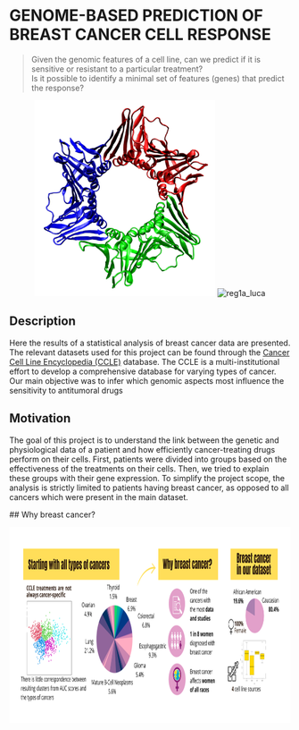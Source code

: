 # GENOME-BASED PREDICTION OF BREAST CANCER CELL RESPONSE
> Given the genomic features of a cell line, can we predict if it is sensitive or resistant to a particular treatment? <br>
  Is it possible to identify a minimal set of features (genes) that predict the response?

<p align="center">
    <img src="./media/pcna.png" height="350" alt="pcna_nate"/>
    <img src="./media/reg1a.png" height="350" alt="reg1a_luca"/>
</p>

<a name="description"/>

## Description
Here the results of a statistical analysis of breast cancer data are presented. The relevant datasets used for this project can be found through the [Cancer Cell Line Encyclopedia (CCLE)](https://depmap.org/portal/download/) database. The CCLE is a multi-institutional effort to develop a comprehensive database for varying types of cancer. Our main objective was to infer which genomic aspects most influence the sensitivity to antitumoral drugs

<a name="motivation"/>

## Motivation
The goal of this project is to understand the link between the genetic and physiological data of a patient and how efficiently cancer-treating drugs perform on their cells. First, patients were divided into groups based on the effectiveness of the treatments on their cells. Then, we tried to explain these groups with their gene expression.
To simplify the project scope, the analysis is strictly limited to patients having breast cancer, as opposed to all cancers which were present in the main dataset. 

<a name="Why breast cancer?"/>
## Why breast cancer?
<p align="center">
    <img src="./media/why_breast.svg" height="350" alt="why breast?"/>
</p>
